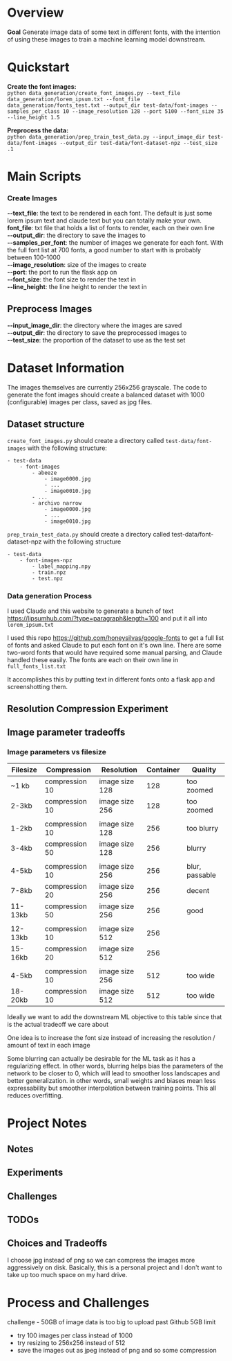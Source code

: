 # Overview
**Goal** Generate image data of some text in different fonts, with the intention of using these images to train a machine learning model downstream.  

# Quickstart

**Create the font images:**  
`python data_generation/create_font_images.py --text_file data_generation/lorem_ipsum.txt --font_file data_generation/fonts_test.txt --output_dir test-data/font-images --samples_per_class 10 --image_resolution 128 --port 5100 --font_size 35 --line_height 1.5`  

**Preprocess the data:**  
`python data_generation/prep_train_test_data.py --input_image_dir test-data/font-images --output_dir test-data/font-dataset-npz --test_size .1`

# Main Scripts
### Create Images 
**--text_file**: the text to be rendered in each font. The default is just some lorem ipsum text and claude text but you can totally make your own.   
**font_file**: txt file that holds a list of fonts to render, each on their own line  
**--output_dir**: the directory to save the images to  
**--samples_per_font**: the number of images we generate for each font. With the full font list at 700 fonts, a good number to start with is probably between 100-1000   
**--image_resolution**: size of the images to create  
**--port**: the port to run the flask app on  
**--font_size**: the font size to render the text in  
**--line_height**: the line height to render the text in  

## Preprocess Images
**--input_image_dir**: the directory where the images are saved  
**--output_dir**: the directory to save the preprocessed images to  
**--test_size**: the proportion of the dataset to use as the test set  

# Dataset Information
The images themselves are currently 256x256 grayscale. The code to generate the font images should create a balanced dataset with 1000 (configurable) images per class, saved as jpg files. 


## Dataset structure
`create_font_images.py` should create a directory called `test-data/font-images` with the following structure:
```
- test-data
    - font-images
        - abeeze
            - image0000.jpg
            - ...
            - image0010.jpg
        - ...
        - archivo narrow
            - image0000.jpg
            - ...
            - image0010.jpg
```

`prep_train_test_data.py` should create a directory called test-data/font-dataset-npz with the following structure
```
- test-data
    - font-images-npz
        - label_mapping.npy 
        - train.npz 
        - test.npz 
```




### Data generation Process
I used Claude and this website to generate a bunch of text https://lipsumhub.com/?type=paragraph&length=100 and put it all into `lorem_ipsum.txt`

I used this repo https://github.com/honeysilvas/google-fonts to get a full list of fonts and asked Claude to put each font on it's own line. There are some two-word fonts that would have required some manual parsing, and Claude handled these easily. The fonts are each on their own line in `full_fonts_list.txt`

It accomplishes this by putting text in different fonts onto a flask app and screenshotting them. 


## Resolution Compression Experiment



## Image parameter tradeoffs
### Image parameters vs filesize 
|Filesize  | Compression    | Resolution     | Container | Quality      |
| -------  | -------------- | -------------- | --------- | -------      |
~1 kb      | compression 10 | image size 128 |    128    |  too zoomed  |
2-3kb      | compression 10 | image size 256 |    128    |  too zoomed  |
| | | | |
1-2kb      | compression 10 | image size 128 |    256    |  too blurry  |
3-4kb      | compression 50 | image size 128 |    256    |    blurry    |
| | | | |
4-5kb      | compression 10 | image size 256 |    256    |blur, passable|
7-8kb      | compression 20 | image size 256 |    256    |    decent    |
11-13kb    | compression 50 | image size 256 |    256    |     good     |
| | | | |
12-13kb    | compression 10 | image size 512 |    256    |              |
15-16kb    | compression 20 | image size 512 |    256    |              |
| | | | |
4-5kb      | compression 10 | image size 256 |    512    |  too wide    |
18-20kb    | compression 10 | image size 512 |    512    |  too wide    |


Ideally we want to add the downstream ML objective to this table since that is the actual tradeoff we care about 

One idea is to increase the font size instead of increasing the resolution / amount of text in each image

Some blurring can actually be desirable for the ML task as it has a regularizing effect. In other words, blurring helps bias the parameters of the network to be closer to 0, which will lead to smoother loss landscapes and better generalization. in other words, small weights and biases mean less expressability but smoother interpolation between training points. This all reduces overfitting. 



# Project Notes
## Notes
## Experiments
## Challenges
## TODOs
## Choices and Tradeoffs
I choose jpg instead of png so we can compress the images more aggressively on disk. Basically, this is a personal project and I don't want to take up too much space on my hard drive.  


# Process and Challenges
challenge - 50GB of image data is too big to upload past Github 5GB limit
- try 100 images per class instead of 1000
- try resizing to 256x256 instead of 512
- save the images out as jpeg instead of png and so some compression

